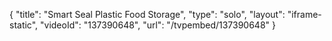 {
    "title": "Smart Seal Plastic Food Storage",
    "type": "solo",
    "layout": "iframe-static",
    "videoId": "137390648",
    "url": "\/tvpembed\/137390648"
}